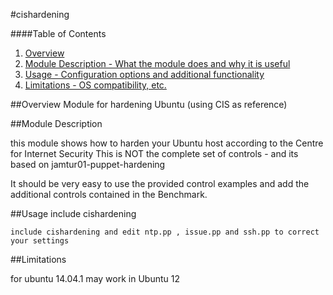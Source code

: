#cishardening

####Table of Contents

1. [Overview](#overview)
2. [Module Description - What the module does and why it is useful](#module-description)
3. [Usage - Configuration options and additional functionality](#usage)
4. [Limitations - OS compatibility, etc.](#limitations)

##Overview
Module for hardening Ubuntu (using CIS as reference)

##Module Description

this module shows how to harden your Ubuntu host according to the Centre for Internet Security
This is NOT the complete set of controls - and its based on jamtur01-puppet-hardening 


It should be very easy to use the provided control examples and add the additional controls contained in the Benchmark.


##Usage
include cishardening

    include cishardening and edit ntp.pp , issue.pp and ssh.pp to correct your settings


##Limitations

for ubuntu 14.04.1 may work in Ubuntu 12



